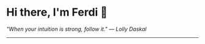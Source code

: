 <h1>Hi there, I'm Ferdi 👋</h1>

<p><em>
  "When your intuition is strong, follow it." — Lolly Daskal
</em></p>

---
